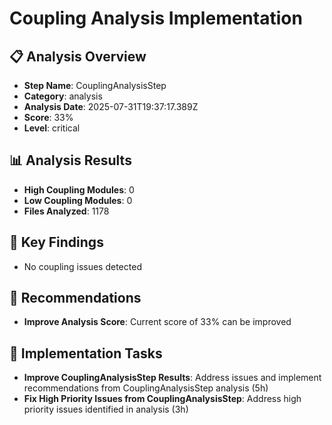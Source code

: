 # Coupling Analysis Implementation

## 📋 Analysis Overview
- **Step Name**: CouplingAnalysisStep
- **Category**: analysis
- **Analysis Date**: 2025-07-31T19:37:17.389Z
- **Score**: 33%
- **Level**: critical

## 📊 Analysis Results
- **High Coupling Modules**: 0
- **Low Coupling Modules**: 0
- **Files Analyzed**: 1178

## 🎯 Key Findings
- No coupling issues detected

## 📝 Recommendations
- **Improve Analysis Score**: Current score of 33% can be improved

## 🔧 Implementation Tasks
- **Improve CouplingAnalysisStep Results**: Address issues and implement recommendations from CouplingAnalysisStep analysis (5h)
- **Fix High Priority Issues from CouplingAnalysisStep**: Address high priority issues identified in analysis (3h)
